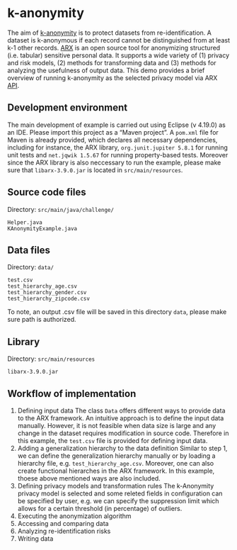 # k-anonymity
The aim of [k-anonymity](https://en.wikipedia.org/wiki/K-anonymity) is to protect datasets from re-identification. A dataset is k-anonymous if each record cannot be distinguished from at least k-1 other records. [ARX](https://arx.deidentifier.org) is an open source tool for anonymizing structured (i.e. tabular) sensitive personal data. It supports a wide variety of (1) privacy and risk models, (2) methods for transforming data and (3) methods for analyzing the usefulness of output data. This demo provides a brief overview of running k-anonymity as the selected privacy model via ARX [API](https://arx.deidentifier.org/development/api/).

## Development environment
The main development of example is carried out using Eclipse (v 4.19.0) as an IDE. Please import this project as a “Maven project”. A `pom.xml` file for Maven is already provided, which declares all necessary dependencies, including
for instance,  the ARX library, `org.junit.jupiter 5.8.1` for running unit tests and  `net.jqwik 1.5.67` for running property-based tests. Moreover since the ARX library is also neccessary to run the example, please make sure that `libarx-3.9.0.jar` is located in `src/main/resources`.

## Source code files
Directory: `src/main/java/challenge/`
```
Helper.java
KAnonymityExample.java
```
## Data files
Directory: `data/`
```
test.csv  
test_hierarchy_age.csv
test_hierarchy_gender.csv
test_hierarchy_zipcode.csv
```
To note, an output .csv file will be saved in this directory `data`, please make sure path is authorized.
## Library
Directory: `src/main/resources`
```
libarx-3.9.0.jar
```
## Workflow of implementation
1. Defining input data
The class `Data` offers different ways to provide data to the ARX framework. An intuitive approach is to define the input data manually. However, it is not feasible when data size is large and any change in the dataset requires modification in source code. Therefore in this example, the `test.csv` file is provided for defining input data.
2. Adding a generalization hierarchy to the data definition
Similar to step 1, we can define the generalization hierarchy manually or by loading a hierarchy file, e.g. `test_hierarchy_age.csv`. Moreover, one can also create functional hierarches in the ARX framework. In this example, thoese above mentioned ways are also included.
3. Defining privacy models and transformation rules
The k-Anonymity privacy model is selected and some releted fields in configuration can be specified by user, e.g. we can specify the suppression limit which allows for a certain threshold  (in percentage) of outliers.
4. Executing the anonymization algorithm
5. Accessing and comparing data
6. Analyzing re-identification risks
7. Writing data
